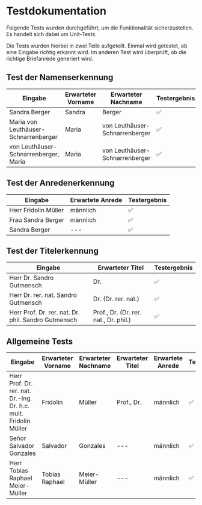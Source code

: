 # Testdokumentation

Folgende Tests wurden durchgeführt, um die Funktionalität sicherzustellen. Es handelt sich dabei um Unit-Tests.

Die Tests wurden hierbei in zwei Teile aufgeteilt. Einmal wird getestet, ob eine Eingabe richtig erkannt wird. Im anderen Test wird überprüft, ob die richtige Briefanrede generiert wird.


## Test der Namenserkennung
| Eingabe | Erwarteter Vorname | Erwarteter Nachname | Testergebnis |
| - | - | - | - |
| Sandra Berger | Sandra | Berger | ✅ |
| Maria von Leuthäuser-Schnarrenberger | Maria | von Leuthäuser-Schnarrenberger | ✅ |
| von Leuthäuser-Schnarrenberger, Maria | Maria | von Leuthäuser-Schnarrenberger | ✅ |


## Test der Anredenerkennung

| Eingabe | Erwartete Anrede | Testergebnis |
| - | - | - |
| Herr Fridolin Müller | männlich | ✅ |
| Frau Sandra Berger | männlich | ✅ |
| Sandra Berger | --- | ✅ |


## Test der Titelerkennung

| Eingabe | Erwarteter Titel | Testergebnis |
| - | - | - |
| Herr Dr. Sandro Gutmensch | Dr. | ✅ |
| Herr Dr. rer. nat. Sandro Gutmensch | Dr. (Dr. rer. nat.) | ✅ |
| Herr Prof. Dr. rer. nat. Dr. phil. Sandro Gutmensch | Prof., Dr. (Dr. rer. nat., Dr. phil.) | ✅ |


## Allgemeine Tests

| Eingabe |  Erwarteter Vorname | Erwarteter Nachname | Erwarteter Titel | Erwartete Anrede | Testergebnis |
| - | - | - | - | - | - |
| Herr Prof. Dr. rer. nat. Dr.-Ing. Dr. h.c. mult. Fridolin Müller | Fridolin | Müller | Prof., Dr. | männlich | ✅ |
| Señor Salvador Gonzales | Salvador | Gonzales | --- | männlich | ✅ |
| Herr Tobias Raphael Meier-Müller | Tobias Raphael | Meier-Müller | --- | männlich | ✅ |

<!-- ❌  oder ✅ -->